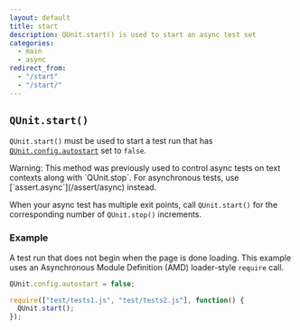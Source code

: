 ```yaml
---
layout: default
title: start
description: QUnit.start() is used to start an async test set
categories:
  - main
  - async
redirect_from:
  - "/start"
  - "/start/"
---
```


## `QUnit.start()`

`QUnit.start()` must be used to start a test run that has [`QUnit.config.autostart`](/config/QUnit.config) set to `false`.

<p class="warning" markdown="1">Warning: This method was previously used to control async tests on text contexts along with `QUnit.stop`. For asynchronous tests, use [`assert.async`](/assert/async) instead.</p>

When your async test has multiple exit points, call `QUnit.start()` for the corresponding number of `QUnit.stop()` increments.

### Example

A test run that does not begin when the page is done loading. This example uses an Asynchronous Module Definition (AMD) loader-style `require` call.

```js
QUnit.config.autostart = false;

require(["test/tests1.js", "test/tests2.js"], function() {
  QUnit.start();
});
```
